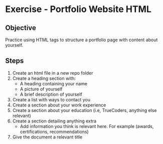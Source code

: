 # Exercise - Portfolio Website HTML

## Objective

Practice using HTML tags to structure a portfolio page with content about yourself.

## Steps

1. Create an html file in a new repo folder
2. Create a heading section with:
   - A heading containing your name
   - A picture of yourself
   - A brief description of yourself
3. Create a list with ways to contact you
4. Create a section about your work experience
5. Create a section about your education (i.e, TrueCoders, anything else relevant)
6. Create a section detailing anything extra
   - Add information you think is relevant here. For example (awards, certifications, recommendations)
7. Give the document a relevant title

<br>
